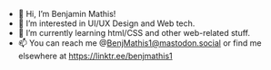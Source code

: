 - 👋 Hi, I’m Benjamin Mathis!
- 👀 I’m interested in UI/UX Design and Web tech.
- 🌱 I’m currently learning html/CSS and other web-related stuff.
- 📫 You can reach me @BenjMathis1@mastodon.social or find me elsewhere at https://linktr.ee/benjmathis1

<!---
BenjMathis1/BenjMathis1 is a ✨ special ✨ repository because its `README.md` (this file) appears on your GitHub profile.
You can click the Preview link to take a look at your changes.
--->
